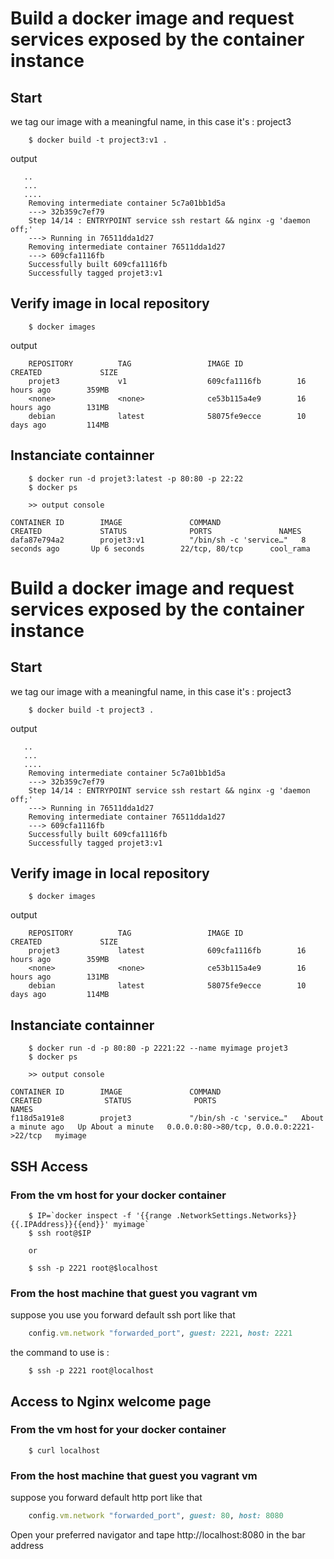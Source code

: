 # Build a docker image and request services exposed by the container instance

## Start
we tag our image with a meaningful name, in this case it's : project3

```shell
    $ docker build -t project3:v1 . 
```

output 

```
   ..
   ...
   ....
    Removing intermediate container 5c7a01bb1d5a
    ---> 32b359c7ef79
    Step 14/14 : ENTRYPOINT service ssh restart && nginx -g 'daemon off;'
    ---> Running in 76511dda1d27
    Removing intermediate container 76511dda1d27
    ---> 609cfa1116fb
    Successfully built 609cfa1116fb
    Successfully tagged projet3:v1
```

## Verify image in local repository

```shell
    $ docker images
```

output

```
    REPOSITORY          TAG                 IMAGE ID            CREATED             SIZE
    projet3             v1                  609cfa1116fb        16 hours ago        359MB
    <none>              <none>              ce53b115a4e9        16 hours ago        131MB
    debian              latest              58075fe9ecce        10 days ago         114MB
```

## Instanciate containner

```shell
    $ docker run -d projet3:latest -p 80:80 -p 22:22
    $ docker ps

    >> output console

CONTAINER ID        IMAGE               COMMAND                  CREATED             STATUS              PORTS               NAMES
dafa87e794a2        projet3:v1          "/bin/sh -c 'service…"   8 seconds ago       Up 6 seconds        22/tcp, 80/tcp      cool_rama

```
# Build a docker image and request services exposed by the container instance

## Start
we tag our image with a meaningful name, in this case it's : project3

```shell
    $ docker build -t project3 .
```

output 

```
   ..
   ...
   ....
    Removing intermediate container 5c7a01bb1d5a
    ---> 32b359c7ef79
    Step 14/14 : ENTRYPOINT service ssh restart && nginx -g 'daemon off;'
    ---> Running in 76511dda1d27
    Removing intermediate container 76511dda1d27
    ---> 609cfa1116fb
    Successfully built 609cfa1116fb
    Successfully tagged projet3:v1
```

## Verify image in local repository

```shell
    $ docker images
```

output

```
    REPOSITORY          TAG                 IMAGE ID            CREATED             SIZE
    projet3             latest              609cfa1116fb        16 hours ago        359MB
    <none>              <none>              ce53b115a4e9        16 hours ago        131MB
    debian              latest              58075fe9ecce        10 days ago         114MB
```

## Instanciate containner

```shell
    $ docker run -d -p 80:80 -p 2221:22 --name myimage projet3
    $ docker ps

    >> output console

CONTAINER ID        IMAGE               COMMAND                  CREATED              STATUS              PORTS                                      NAMES
f118d5a191e8        projet3             "/bin/sh -c 'service…"   About a minute ago   Up About a minute   0.0.0.0:80->80/tcp, 0.0.0.0:2221->22/tcp   myimage

```

## SSH Access

### From the vm host for your docker container
````
    $ IP=`docker inspect -f '{{range .NetworkSettings.Networks}}{{.IPAddress}}{{end}}' myimage`
    $ ssh root@$IP

    or
    
    $ ssh -p 2221 root@$localhost
````
### From the host machine that guest you vagrant vm

suppose you use you forward default ssh port like that 

```ruby
    config.vm.network "forwarded_port", guest: 2221, host: 2221
```
the command to use is :

```shell
    $ ssh -p 2221 root@localhost
```

## Access to Nginx welcome page

### From the vm host for your docker container

```shell
    $ curl localhost
```

### From the host machine that guest you vagrant vm

suppose you forward default http port like that 

```ruby
    config.vm.network "forwarded_port", guest: 80, host: 8080
```
Open your preferred navigator and tape http://localhost:8080 in the bar address